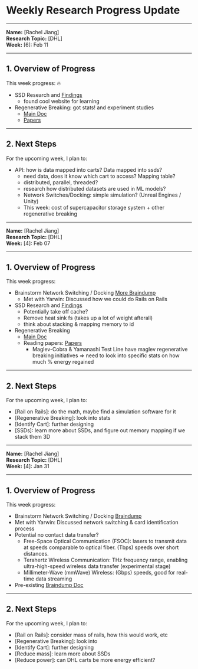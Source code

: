 # Weekly Research Progress Update

---

**Name:** [Rachel Jiang]  
**Research Topic:** [DHL]  
**Week:** [6]: Feb 11

---

## 1. **Overview of Progress**

This week progress: 🔥

- SSD Research and [Findings](https://github.com/racheljiang310/dhl/blob/main/MAIN/ssds.md)
  - found cool website for learning
- Regenerative Breaking: got stats! and experiment studies
  - [Main Doc](https://github.com/racheljiang310/dhl/blob/main/MAIN/regenerative_breaking.md)
  - [Papers](https://github.com/racheljiang310/dhl/tree/main/PAPERS)

---

## 2. **Next Steps**
For the upcoming week, I plan to:
- API: how is data mapped into carts? Data mapped into ssds?
  - need data, does it know which cart to access? Mapping table?
  - distributed, parallel, threaded?
  - research how distributed datasets are used in ML models?
  -  Network Switches/Docking: simple simulation? (Unreal Engines / Unity)
  - This week: cost of supercapacitor storage system + other regenerative breaking
    
---

**Name:** [Rachel Jiang]  
**Research Topic:** [DHL]  
**Week:** [4]: Feb 07

---

## 1. **Overview of Progress**
This week progress:
- Brainstorm Network Switching / Docking [More Braindump](https://github.com/racheljiang310/dhl/blob/main/MAIN/meta_rails.md)
  - Met with Yarwin: Discussed how we could do Rails on Rails
- SSD Research and [Findings](https://github.com/racheljiang310/dhl/blob/main/MAIN/ssds.md)
  - Potentially take off cache?
  - Remove heat sink fs (takes up a lot of weight afterall)
  - think about stacking & mapping memory to id
- Regenerative Breaking
  - [Main Doc](https://github.com/racheljiang310/dhl/blob/main/MAIN/regenerative_breaking.md)
  - Reading papers: [Papers](https://github.com/racheljiang310/dhl/tree/main/PAPERS)
    - Maglev-Cobra & Yamanashi Test Line have maglev regenerative breaking initiatives => need to look into specific stats on how much % energy regained
---

## 2. **Next Steps**
For the upcoming week, I plan to:
- [Rail on Rails]: do the math, maybe find a simulation software for it
- [Regenerative Breaking]: look into stats
- [Identify Cart]: further designing
- [SSDs]: learn more about SSDs, and figure out memory mapping if we stack them 3D

---

**Name:** [Rachel Jiang]  
**Research Topic:** [DHL]  
**Week:** [4]: Jan 31 

---

## 1. **Overview of Progress**
This week progress:
- Brainstorm Network Switching / Docking [Braindump](https://docs.google.com/drawings/d/1rsbkDRbqh8WbcEoA0NRzeHCZfSCtXhhv3560oUPtj4M/edit?usp=sharing)
- Met with Yarwin: Discussed network switching & card identification process
- Potential no contact data transfer?
  - Free-Space Optical Communication (FSOC): lasers to transmit data at speeds comparable to optical fiber. (Tbps) speeds over short distances.
  - Terahertz Wireless Communication: THz frequency range, enabling ultra-high-speed wireless data transfer (experimental stage)
  - Millimeter-Wave (mmWave) Wireless: (Gbps) speeds, good for real-time data streaming
- Pre-existing [Braindump Doc](https://docs.google.com/document/d/12Eglz0b-QdzZEQDLx2L2KOPlc13EjNpj-NsEMbnBi9Q/edit?tab=t.0)

---

## 2. **Next Steps**
For the upcoming week, I plan to:
- [Rail on Rails]: consider mass of rails, how this would work, etc
- [Regenerative Breaking]: look into
- [Identify Cart]: further designing
- [Reduce mass]: learn more about SSDs
- [Reduce power]: can DHL carts be more energy efficient?
